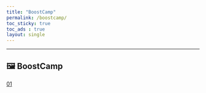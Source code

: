 ```yaml
---
title: "BoostCamp"
permalink: /boostcamp/
toc_sticky: true
toc_ads : true
layout: single
---
```

  

---
##  🖼 **BoostCamp**  
  
[01](https://huniii32.github.io/boostcamp/precourse-01)  